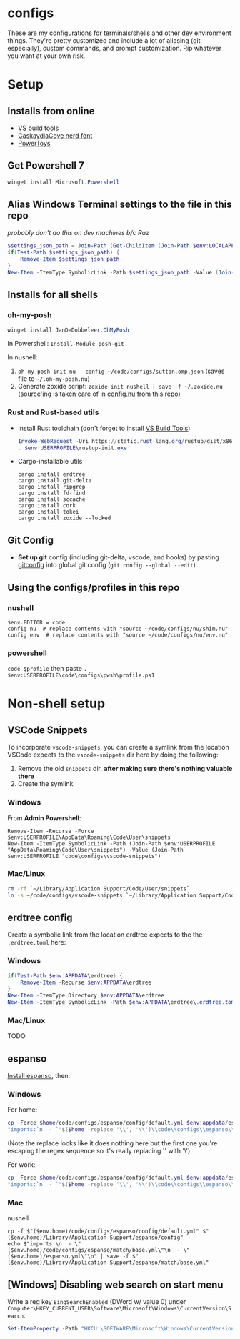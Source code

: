 # configs
These are my configurations for terminals/shells and other dev environment things. They're pretty customized and include a lot of aliasing (git especially), custom commands, and prompt customization. Rip whatever you want at your own risk.

# Setup
## Installs from online
- [VS build tools](https://visualstudio.microsoft.com/downloads/)
- [CaskaydiaCove nerd font](https://www.nerdfonts.com/font-downloads)
- [PowerToys](https://aka.ms/installpowertoys)

## Get Powershell 7
```powershell
winget install Microsoft.Powershell
```

## Alias Windows Terminal settings to the file in this repo
_probably don't do this on dev machines b/c Raz_
```powershell
$settings_json_path = Join-Path (Get-ChildItem (Join-Path $env:LOCALAPPDATA "Packages/Microsoft.WindowsTerminal_*"))[0].FullName "LocalState/settings.json"
if(Test-Path $settings_json_path) {
    Remove-Item $settings_json_path
}
New-Item -ItemType SymbolicLink -Path $settings_json_path -Value (Join-Path $env:USERPROFILE "code\configs\terminal.settings.json")
```

## Installs for all shells
### oh-my-posh
```powershell
winget install JanDeDobbeleer.OhMyPosh
```

In Powershell: `Install-Module posh-git`

In nushell:
1. `oh-my-posh init nu --config ~/code/configs/sutton.omp.json` (saves file to `~/.oh-my-posh.nu`)
1. Generate zoxide script: `zoxide init nushell | save -f ~/.zoxide.nu` (source'ing is taken care of in [config.nu from this repo](./nu/config.nu))

### Rust and Rust-based utils
- Install Rust toolchain (don't forget to install [VS Build Tools](https://visualstudio.microsoft.com/))
    ```powershell
    Invoke-WebRequest -Uri https://static.rust-lang.org/rustup/dist/x86_64-pc-windows-msvc/rustup-init.exe -OutFile $env:USERPROFILE\rustup-init.exe
    . $env:USERPROFILE\rustup-init.exe
    ```
- Cargo-installable utils
    ```
    cargo install erdtree
    cargo install git-delta
    cargo install ripgrep
    cargo install fd-find
    cargo install sccache
    cargo install cork
    cargo install tokei
    cargo install zoxide --locked
    ```

## Git Config
- **Set up git** config (including git-delta, vscode, and hooks) by pasting [gitconfig](./gitconfig) into global git config (`git config --global --edit`)

## Using the configs/profiles in this repo
### nushell
```
$env.EDITOR = code
config nu  # replace contents with "source ~/code/configs/nu/shim.nu"
config env  # replace contents with "source ~/code/configs/nu/env.nu"
```

### powershell
`code $profile` then paste `. $env:USERPROFILE\code\configs\pwsh\profile.ps1`

# Non-shell setup

## VSCode Snippets
To incorporate `vscode-snippets`, you can create a symlink from the location VSCode expects to the `vscode-snippets` dir here by doing the following:
1. Remove the old `snippets` dir, **after making sure there's nothing valuable there**
2. Create the symlink
### Windows
From **Admin Powershell**:
```
Remove-Item -Recurse -Force $env:USERPROFILE\AppData\Roaming\Code\User\snippets
New-Item -ItemType SymbolicLink -Path (Join-Path $env:USERPROFILE "AppData\Roaming\Code\User\snippets") -Value (Join-Path $env:USERPROFILE "code\configs\vscode-snippets")
```
### Mac/Linux
```bash
rm -rf `~/Library/Application Support/Code/User/snippets`
ln -s ~/code/configs/vscode-snippets `~/Library/Application Support/Code/User/snippets`
```

## erdtree config
Create a symbolic link from the location erdtree expects to the the `.erdtree.toml` here:
### Windows
```powershell
if(Test-Path $env:APPDATA\erdtree) {
    Remove-Item -Recurse $env:APPDATA\erdtree
}
New-Item -ItemType Directory $env:APPDATA\erdtree
New-Item -ItemType SymbolicLink -Path $env:APPDATA\erdtree\.erdtree.toml -Value (Join-Path $env:USERPROFILE "code\configs\.erdtree.toml")
```
### Mac/Linux
TODO


## espanso
[Install espanso](https://espanso.org/install/), then:

### Windows
For home:
```powershell
cp -Force $home/code/configs/espanso/config/default.yml $env:appdata/espanso/config/
"imports:`n  - `"$($home -replace '\\', '\\')\\code\\configs\\espanso\\match\\base.yml`"" | Out-File -Force $env:appdata/espanso/match/base.yml
```
(Note the replace looks like it does nothing here but the first one you're escaping the regex sequence so it's really replacing '\' with '\\')

For work:
```powershell
cp -Force $home/code/configs/espanso/config/default.yml $env:appdata/espanso/config/
"imports:`n  - `"$($home -replace '\\', '\\')\\code\\configs\\espanso\\match\\base.yml`"`n  - `"$($home -replace '\\', '\\')\\OneDrive - Microsoft\\espanso.yaml`"" | Out-File -Force $env:appdata/espanso/match/base.yml
```

### Mac
nushell
```nushell
cp -f $"($env.home)/code/configs/espanso/config/default.yml" $"($env.home)/Library/Application Support/espanso/config"
echo $"imports:\n  - \"($env.home)/code/configs/espanso/match/base.yml\"\n  - \"($env.home)/espanso.yml\"\n" | save -f $"($env.home)/Library/Application Support/espanso/match/base.yml"
```

## [Windows] Disabling web search on start menu
Write a reg key `BingSearchEnabled` (DWord w/ value 0) under `Computer\HKEY_CURRENT_USER\Software\Microsoft\Windows\CurrentVersion\Search`:

```powershell
Set-ItemProperty -Path "HKCU:\SOFTWARE\Microsoft\Windows\CurrentVersion\Search" -Name "BingSearchEnabled" -Value 0 -Type DWord
```
